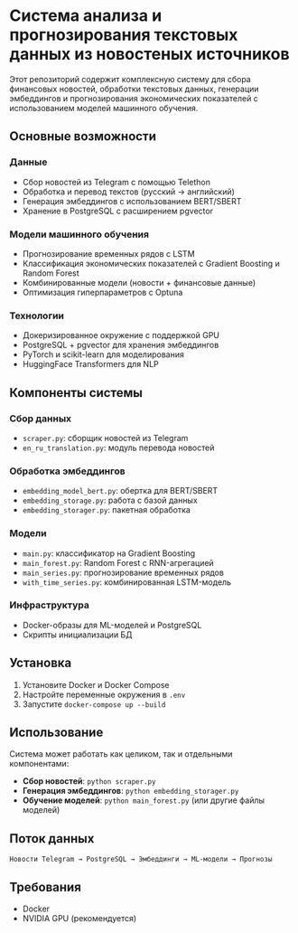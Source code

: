 # Система анализа и прогнозирования текстовых данных из новостеных источников

Этот репозиторий содержит комплексную систему для сбора финансовых новостей, обработки текстовых данных, генерации эмбеддингов и прогнозирования экономических показателей с использованием моделей машинного обучения.

## Основные возможности

### Данные
- Сбор новостей из Telegram с помощью Telethon
- Обработка и перевод текстов (русский -> английский)
- Генерация эмбеддингов с использованием BERT/SBERT
- Хранение в PostgreSQL с расширением pgvector

### Модели машинного обучения
- Прогнозирование временных рядов с LSTM
- Классификация экономических показателей с Gradient Boosting и Random Forest
- Комбинированные модели (новости + финансовые данные)
- Оптимизация гиперпараметров с Optuna

### Технологии
- Докеризированное окружение с поддержкой GPU
- PostgreSQL + pgvector для хранения эмбеддингов
- PyTorch и scikit-learn для моделирования
- HuggingFace Transformers для NLP

## Компоненты системы

### Сбор данных
- `scraper.py`: сборщик новостей из Telegram
- `en_ru_translation.py`: модуль перевода новостей

### Обработка эмбеддингов
- `embedding_model_bert.py`: обертка для BERT/SBERT
- `embedding_storage.py`: работа с базой данных
- `embedding_storager.py`: пакетная обработка

### Модели
- `main.py`: классификатор на Gradient Boosting
- `main_forest.py`: Random Forest с RNN-агрегацией
- `main_series.py`: прогнозирование временных рядов
- `with_time_series.py`: комбинированная LSTM-модель

### Инфраструктура
- Docker-образы для ML-моделей и PostgreSQL
- Скрипты инициализации БД

## Установка

1. Установите Docker и Docker Compose
2. Настройте переменные окружения в `.env`
3. Запустите `docker-compose up --build`

## Использование

Система может работать как целиком, так и отдельными компонентами:

- **Сбор новостей**: `python scraper.py`
- **Генерация эмбеддингов**: `python embedding_storager.py`
- **Обучение моделей**: `python main_forest.py` (или другие файлы моделей)

## Поток данных

```
Новости Telegram → PostgreSQL → Эмбеддинги → ML-модели → Прогнозы
```

## Требования

- Docker
- NVIDIA GPU (рекомендуется)
